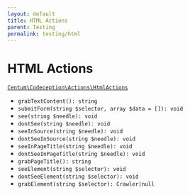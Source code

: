 ```yaml
---
layout: default
title: HTML Actions
parent: Testing
permalink: testing/html
---
```




# HTML Actions

[`Centum\Codeception\Actions\HtmlActions`](https://github.com/SidRoberts/centum/blob/development/src/Codeception/Actions/HtmlActions.php)

- `grabTextContent(): string`
- `submitForm(string $selector, array $data = []): void`
- `see(string $needle): void`
- `dontSee(string $needle): void`
- `seeInSource(string $needle): void`
- `dontSeeInSource(string $needle): void`
- `seeInPageTitle(string $needle): void`
- `dontSeeInPageTitle(string $needle): void`
- `grabPageTitle(): string`
- `seeElement(string $selector): void`
- `dontSeeElement(string $selector): void`
- `grabElement(string $selector): Crawler|null`
